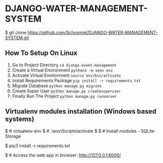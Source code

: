 # DJANGO-WATER-MANAGEMENT-SYSTEM



$ git clone https://github.com/Schosmiel/DJANGO-WATER-MANAGEMENT-SYSTEM.git



## How To Setup On Linux
 
1. Go to Project Directory `cd django-event-management`
2. Create a Virtual Environment `python3 -m venv env`
3. Activate Virtual Environment `source env/bin/activate`
4. Install Requirements Package `pip install -r requirements.txt`
5. Migrate Database `python manage.py migrate`
6. Create Super User `python manage.py createsuperuser`
7. Finally Run The Project `python manage.py runserver`


## Virtualenv modules installation (Windows based systems)
$ # virtualenv env
$ # .\env\Scripts\activate
$
$ # Install modules - SQLite Storage

$ pip3 install -r requirements.txt

$ # Access the web app in browser: http://127.0.0.1:8000/




